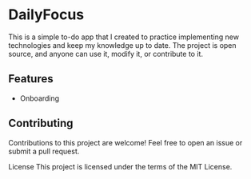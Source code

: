 # DailyFocus
This is a simple to-do app that I created to practice implementing new technologies and keep my knowledge up to date. The project is open source, and anyone can use it, modify it, or contribute to it.

## Features
- Onboarding

## Contributing
Contributions to this project are welcome! Feel free to open an issue or submit a pull request.

License
This project is licensed under the terms of the MIT License.

